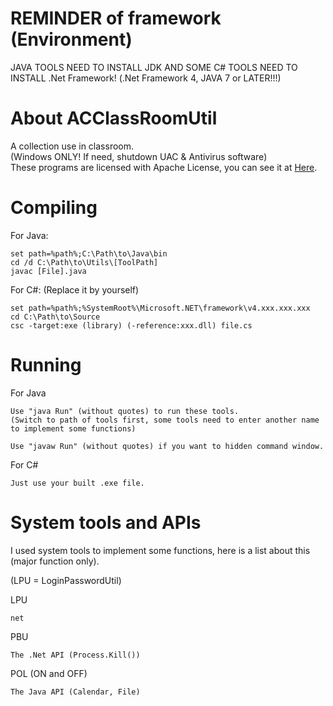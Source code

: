 <!-- 
   Copyright (C) 2011-2014 AC Inc. (Andy Cheung)

   Licensed under the Apache License, Version 2.0 (the "License");
   you may not use this file except in compliance with the License.
   You may obtain a copy of the License at

       http://www.apache.org/licenses/LICENSE-2.0

   Unless required by applicable law or agreed to in writing, software
   distributed under the License is distributed on an "AS IS" BASIS,
   WITHOUT WARRANTIES OR CONDITIONS OF ANY KIND, either express or implied.
   See the License for the specific language governing permissions and
   limitations under the License.
-->


REMINDER of framework (Environment)
============
JAVA TOOLS NEED TO INSTALL JDK AND SOME C# TOOLS NEED TO INSTALL .Net Framework! (.Net Framework 4, JAVA 7 or LATER!!!)<br>

About ACClassRoomUtil
============
A collection use in classroom.<br>
(Windows ONLY! If need, shutdown UAC & Antivirus software)<br>
These programs are licensed with Apache License, you can see it at <a href="https://github.com/win120a/ACClassRoomUtil/blob/master/LICENSE">Here</a>.

Compiling
=========

For Java:

```Batchfile
set path=%path%;C:\Path\to\Java\bin
cd /d C:\Path\to\Utils\[ToolPath]
javac [File].java
```

For C#: (Replace it by yourself)

```Batchfile
set path=%path%;%SystemRoot%\Microsoft.NET\framework\v4.xxx.xxx.xxx
cd C:\Path\to\Source
csc -target:exe (library) (-reference:xxx.dll) file.cs
```

Running
========
For Java
```
Use "java Run" (without quotes) to run these tools.
(Switch to path of tools first, some tools need to enter another name to implement some functions)

Use "javaw Run" (without quotes) if you want to hidden command window.
```

For C#
```
Just use your built .exe file.
```

System tools and APIs
========
I used system tools to implement some functions, here is a list about this (major function only).

(LPU = LoginPasswordUtil)

LPU
```
net
```

PBU
```
The .Net API (Process.Kill())
```

POL (ON and OFF)
```
The Java API (Calendar, File)
```
